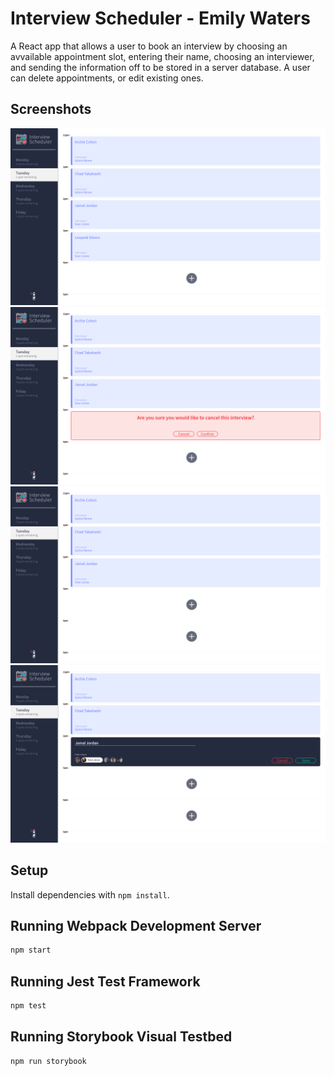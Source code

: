 # Interview Scheduler - Emily Waters

A React app that allows a user to book an interview by choosing an avvailable appointment slot, entering their name, choosing an interviewer, and sending the information off to be stored in a server database. A user can delete appointments, or edit existing ones.

## Screenshots

!['Layout'](https://github.com/Emily-Waters/scheduler/blob/master/public/docs/layout.png)
!['Delete'](https://github.com/Emily-Waters/scheduler/blob/master/public/docs/delete.png)
!['Updated Spots'](https://github.com/Emily-Waters/scheduler/blob/master/public/docs/layout-with-updated-spots.png)
!['Edit'](https://github.com/Emily-Waters/scheduler/blob/master/public/docs/edit.png)

## Setup

Install dependencies with `npm install`.

## Running Webpack Development Server

```sh
npm start
```

## Running Jest Test Framework

```sh
npm test
```

## Running Storybook Visual Testbed

```sh
npm run storybook
```
